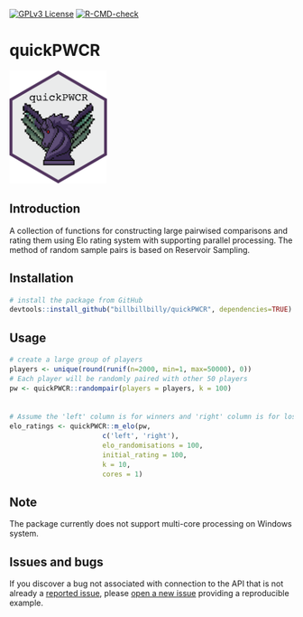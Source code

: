 <!-- badges: start -->
[![GPLv3 License](https://img.shields.io/badge/License-GPL%20v3-yellow.svg)](https://opensource.org/licenses/)
[![R-CMD-check](https://github.com/billbillbilly/quickPWCR/actions/workflows/R-CMD-check.yaml/badge.svg)](https://github.com/billbillbilly/quickPWCR/actions/workflows/R-CMD-check.yaml)
<!-- badges: end -->


# quickPWCR

<p align="left">

<img src="quickPWCR_hex.png" height="200">

</p>


## Introduction
A collection of functions for constructing large pairwised comparisons 
and rating them using Elo rating system with supporting parallel processing.
The method of random sample pairs is based on Reservoir Sampling.


## Installation 
``` r
# install the package from GitHub
devtools::install_github("billbillbilly/quickPWCR", dependencies=TRUE)
```

## Usage
``` r
# create a large group of players
players <- unique(round(runif(n=2000, min=1, max=50000), 0))
# Each player will be randomly paired with other 50 players 
pw <- quickPWCR::randompair(players = players, k = 100)


# Assume the 'left' column is for winners and 'right' column is for loser
elo_ratings <- quickPWCR::m_elo(pw, 
                       c('left', 'right'), 
                       elo_randomisations = 100, 
                       initial_rating = 100, 
                       k = 10, 
                       cores = 1)
```

## Note
The package currently does not support multi-core processing on Windows system. 

## Issues and bugs
If you discover a bug not associated with connection to the API that is
not already a [reported issue](https://github.com/billbillbilly/quickPWCR/issues), please [open
a new issue](https://github.com/billbillbilly/quickPWCR/issues/new)
providing a reproducible example.
